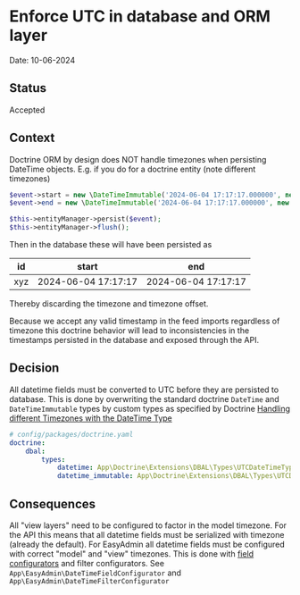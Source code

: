 # Enforce UTC in database and ORM layer

Date: 10-06-2024

## Status

Accepted

## Context

Doctrine ORM by design does NOT handle timezones when persisting DateTime objects. E.g. if you do for a
doctrine entity (note different timezones)

```php
$event->start = new \DateTimeImmutable('2024-06-04 17:17:17.000000', new \DateTimeZone('UTC'));
$event->end = new \DateTimeImmutable('2024-06-04 17:17:17.000000', new \DateTimeZone('Europe/Copenhagen'));

$this->entityManager->persist($event);
$this->entityManager->flush();
```

Then in the database these will have been persisted as

| id  | start               | end                 |
|-----|---------------------|---------------------|
| xyz | 2024-06-04 17:17:17 | 2024-06-04 17:17:17 |

Thereby discarding the timezone and timezone offset.

Because we accept any valid timestamp in the feed imports regardless of timezone this doctrine behavior will lead to 
inconsistencies in the timestamps persisted in the database and exposed through the API.

## Decision

All datetime fields must be converted to UTC before they are persisted to database. This is done by overwriting the
standard doctrine `DateTime` and `DateTimeImmutable` types by custom types as specified by Doctrine
[Handling different Timezones with the DateTime Type](https://www.doctrine-project.org/projects/doctrine-orm/en/3.2/cookbook/working-with-datetime.html#handling-different-timezones-with-the-datetime-type)

```yaml
# config/packages/doctrine.yaml
doctrine:
    dbal:
        types:
            datetime: App\Doctrine\Extensions\DBAL\Types\UTCDateTimeType
            datetime_immutable: App\Doctrine\Extensions\DBAL\Types\UTCDateTimeImmutableType
```

## Consequences

All "view layers" need to be configured to factor in the model timezone. For the API this means that all datetime fields
must be serialized with timezone (already the default). For EasyAdmin all datetime fields must be configured with
correct "model" and "view" timezones. This is done with [field configurators](https://symfony.com/bundles/EasyAdminBundle/current/fields.html#field-configurators)
and filter configurators. See `App\EasyAdmin\DateTimeFieldConfigurator` and `App\EasyAdmin\DateTimeFilterConfigurator`
